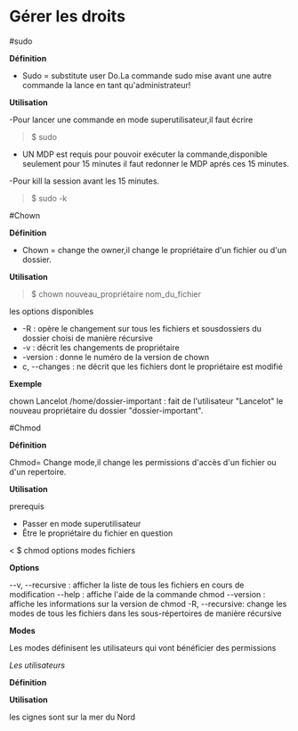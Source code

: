 # Gérer les droits 

#sudo

**Définition**

- Sudo = substitute user Do.La commande sudo mise avant une autre commande la lance en tant qu'administrateur!

**Utilisation**

-Pour lancer une commande en mode superutilisateur,il faut écrire

>$ sudo <commande>

- UN MDP est requis pour pouvoir exécuter la commande,disponible seulement pour 15 minutes il faut redonner le MDP aprés ces 15 minutes.

-Pour kill la session avant les 15 minutes.

>$ sudo -k


#Chown

**Définition**

- Chown = change the owner,il change le propriétaire d'un fichier ou d'un dossier.

**Utilisation**

>$ chown nouveau_propriétaire nom_du_fichier

les options disponibles

- -R : opère le changement sur tous les fichiers et sousdossiers du dossier choisi de manière récursive
- -v : décrit les changements de propriétaire
- -version : donne le numéro de la version de chown
- c, --changes : ne décrit que les fichiers dont le propriétaire est modifié

**Exemple**

chown Lancelot /home/dossier-important : fait de l'utilisateur "Lancelot" le nouveau propriétaire du dossier "dossier-important".


#Chmod

**Définition**

Chmod= Change mode,il change les permissions d'accès d'un fichier ou d'un repertoire. 

**Utilisation**

 prerequis
- Passer en mode superutilisateur
- Être le propriétaire du fichier en question

< $ chmod options modes fichiers

**Options**

--v, --recursive : afficher la liste de tous les fichiers en cours de modification
--help : affiche l'aide de la commande chmod
--version : affiche les informations sur la version de chmod
-R, --recursive: change les modes de tous les fichiers dans les sous-répertoires de manière récursive

**Modes**

Les modes définisent les utilisateurs qui vont bénéficier des permissions

*Les utilisateurs*


**Définition**

**Utilisation**

les cignes sont sur la mer du Nord 
























